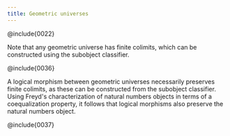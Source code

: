 ```yaml
---
title: Geometric universes
---
```


@include{0022}

Note that any geometric universe has finite colimits, which can be constructed using the subobject classifier.

@include{0036}

A logical morphism between geometric universes necessarily preserves finite colimits, as these can be constructed from the subobject classifier. Using Freyd's characterization of natural numbers objects in terms of a coequalization property, it follows that logical morphisms also preserve the natural numbers object.

@include{0037}
